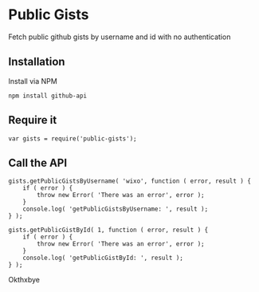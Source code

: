 # Public Gists

Fetch public github gists by username and id with no authentication

## Installation

Install via NPM

```
npm install github-api
```

## Require it

```
var gists = require('public-gists');
```

## Call the API

```
gists.getPublicGistsByUsername( 'wixo', function ( error, result ) {
	if ( error ) {
		throw new Error( 'There was an error', error );
	}
	console.log( 'getPublicGistsByUsername: ', result );
} );

gists.getPublicGistById( 1, function ( error, result ) {
	if ( error ) {
		throw new Error( 'There was an error', error );
	}
	console.log( 'getPublicGistById: ', result );
} );
```

Okthxbye